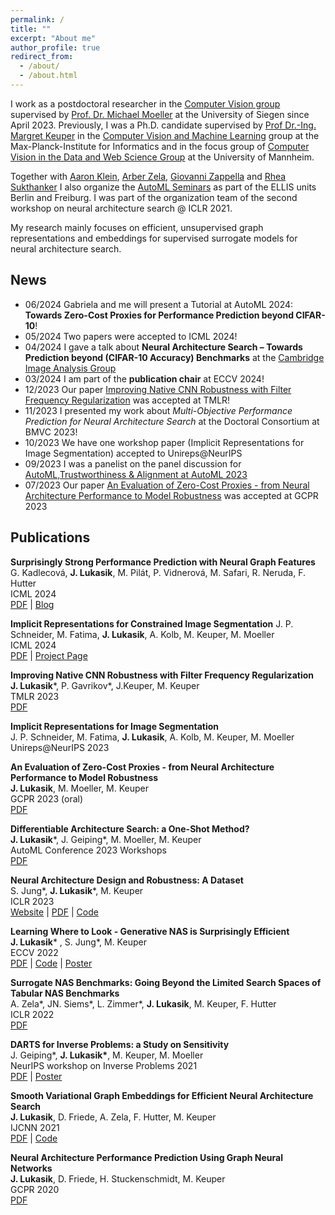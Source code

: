 ```yaml
---
permalink: /
title: ""
excerpt: "About me"
author_profile: true
redirect_from: 
  - /about/
  - /about.html
---
```


I work as a postdoctoral researcher in the [Computer Vision group](https://www.vsa.informatik.uni-siegen.de) supervised by [Prof. Dr. Michael Moeller](https://sites.google.com/site/michaelmoellermath/) at the University of Siegen since April 2023. Previously, I was a Ph.D. candidate supervised by [Prof Dr.-Ing. Margret Keuper](https://www.vc.informatik.uni-siegen.de/en/keuper-margret) in the [Computer Vision and Machine Learning](https://www.mpi-inf.mpg.de/departments/computer-vision-and-machine-learning) group at the Max-Planck-Institute for Informatics and in the focus group of [Computer Vision in the Data and Web Science Group](https://www.uni-mannheim.de/dws/people/researchers/phd-students/jovita-lukasik/) at the University of Mannheim. 


Together with [Aaron Klein](https://aaronkl.github.io/), [Arber Zela](https://ml.informatik.uni-freiburg.de/profile/zela/), [Giovanni Zappella](https://giovannizappella.github.io/) and [Rhea Sukthanker](https://ml.informatik.uni-freiburg.de/profile/sukthanker/) I also organize the [AutoML Seminars](
https://automl-seminars.github.io/) as part of the ELLIS units Berlin and Freiburg. I was part of the organization team of the second workshop on neural architecture search @ ICLR 2021.

My research mainly focuses on efficient, unsupervised graph representations and embeddings for supervised surrogate models for neural architecture search.


News
---
* 06/2024 Gabriela and me will present a Tutorial at AutoML 2024: **Towards Zero-Cost Proxies for Performance Prediction beyond CIFAR-10**!
* 05/2024 Two papers were accepted to ICML 2024!
* 04/2024 I gave a talk about **Neural Architecture Search – Towards Prediction beyond (CIFAR-10 Accuracy) Benchmarks**  at the [Cambridge Image Analysis Group](http://www.damtp.cam.ac.uk/research/cia/)
* 03/2024 I am part of the **publication chair** at ECCV 2024!
* 12/2023 Our paper [Improving Native CNN Robustness with Filter Frequency Regularization](https://openreview.net/pdf?id=2wecNCpZ7Y) was accepted at TMLR!
* 11/2023 I presented my work about *Multi-Objective Performance Prediction for Neural Architecture Search* at the Doctoral Consortium at BMVC 2023!
* 10/2023 We have one workshop paper (Implicit Representations for Image Segmentation) accepted to Unireps@NeurIPS
* 09/2023 I was a panelist on the panel discussion for [AutoML,Trustworthiness & Alignment at AutoML 2023](https://2023.automl.cc/program/panels/panel3/)
* 07/2023 Our paper [An Evaluation of Zero-Cost Proxies - from Neural Architecture Performance to Model Robustness](https://arxiv.org/pdf/2307.09365.pdf) was accepted at GCPR 2023


Publications
---
**Surprisingly Strong Performance Prediction with Neural Graph Features**
G. Kadlecová, **J. Lukasik**, M. Pilát, P. Vidnerová, M. Safari, R. Neruda, F. Hutter  
ICML 2024  
[PDF](https://openreview.net/pdf?id=EhPpZV6KLk) | [Blog](https://gabikadlecova.github.io/blog/2024/graf/)

**Implicit Representations for Constrained Image Segmentation**
J. P. Schneider, M. Fatima, **J. Lukasik**, A. Kolb, M. Keuper, M. Moeller    
ICML 2024  
[PDF](https://openreview.net/pdf?id=IaV6AgrTUp) | [Project Page](https://github.com/jp-schneider/awesome)

**Improving Native CNN Robustness with Filter Frequency Regularization**  
**J. Lukasik**\*, P. Gavrikov*, J.Keuper,  M. Keuper   
TMLR 2023  
[PDF](https://openreview.net/pdf?id=2wecNCpZ7Y)

**Implicit Representations for Image Segmentation**   
J. P. Schneider, M. Fatima, **J. Lukasik**, A. Kolb, M. Keuper, M. Moeller   
Unireps@NeurIPS 2023 

**An Evaluation of Zero-Cost Proxies - from Neural Architecture Performance to Model Robustness**   
**J. Lukasik**, M. Moeller,  M. Keuper  
GCPR 2023 (oral)  
[PDF](https://arxiv.org/pdf/2307.09365.pdf)

**Differentiable Architecture Search: a One-Shot Method?**   
**J. Lukasik**\*, J. Geiping*, M. Moeller,  M. Keuper  
AutoML Conference 2023 Workshops  
[PDF](https://openreview.net/pdf?id=LV-5kHj-uV5)

**Neural Architecture Design and Robustness: A Dataset**   
S. Jung\*, **J. Lukasik**\*, M. Keuper  
ICLR 2023      
[Website](https://steffen-jung.github.io/robustness/) | [PDF](https://steffen-jung.github.io/robustness/Robustness_Dataset_ICLR23_2023Jan23.pdf) | [Code](https://github.com/steffen-jung/robustness-dataset)  

**Learning Where to Look - Generative NAS is Surprisingly Efficient**   
**J. Lukasik*** , S. Jung*, M. Keuper  
ECCV 2022      
[PDF](https://www.ecva.net/papers/eccv_2022/papers_ECCV/html/6011_ECCV_2022_paper.php) | [Code](https://github.com/jovitalukasik/AG-Net) | [Poster](https://jung.vision/poster/2022_Generative_NAS_Poster.pdf)

**Surrogate NAS Benchmarks: Going Beyond the Limited Search Spaces of Tabular NAS Benchmarks**  
A. Zela\*, JN. Siems\*, L. Zimmer\*, **J. Lukasik**, M. Keuper, F. Hutter  
ICLR 2022    
[PDF](https://openreview.net/forum?id=OnpFa95RVqs)

**DARTS for Inverse Problems: a Study on Sensitivity**  
J. Geiping*, __J. Lukasik*__, M. Keuper, M. Moeller  
NeurIPS workshop on Inverse Problems  2021  
[PDF](https://openreview.net/forum?id=ty5XCitJfLA) | [Poster](https://openreview.net/attachment?id=ty5XCitJfLA&name=conference_poster)

**Smooth Variational Graph Embeddings for Efficient Neural Architecture Search**  
**J. Lukasik**, D. Friede, A. Zela, F. Hutter, M. Keuper    
IJCNN 2021    
[PDF](https://arxiv.org/pdf/2010.04683.pdf) | [Code](https://github.com/jovitalukasik/SVGe)
 
**Neural Architecture Performance Prediction Using Graph Neural Networks**  
**J. Lukasik**, D. Friede, H. Stuckenschmidt, M. Keuper  
GCPR 2020  
[PDF](https://link.springer.com/chapter/10.1007/978-3-030-71278-5_14)
